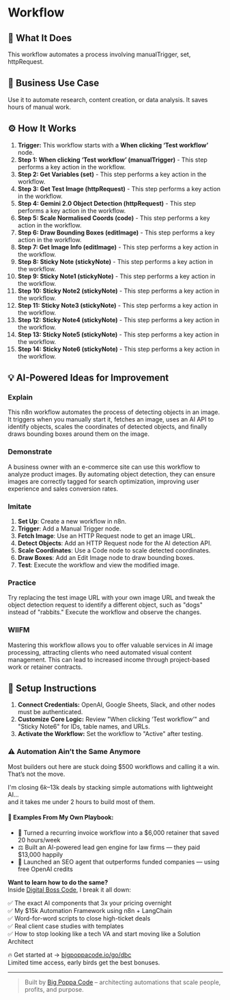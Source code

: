 # Workflow

## 🚀 What It Does
This workflow automates a process involving manualTrigger, set, httpRequest.

## 💼 Business Use Case
Use it to automate research, content creation, or data analysis. It saves hours of manual work.

## ⚙️ How It Works
1.  **Trigger:** This workflow starts with a **When clicking ‘Test workflow’** node.
2. **Step 1: When clicking ‘Test workflow’ (manualTrigger)** - This step performs a key action in the workflow.
3. **Step 2: Get Variables (set)** - This step performs a key action in the workflow.
4. **Step 3: Get Test Image (httpRequest)** - This step performs a key action in the workflow.
5. **Step 4: Gemini 2.0 Object Detection (httpRequest)** - This step performs a key action in the workflow.
6. **Step 5: Scale Normalised Coords (code)** - This step performs a key action in the workflow.
7. **Step 6: Draw Bounding Boxes (editImage)** - This step performs a key action in the workflow.
8. **Step 7: Get Image Info (editImage)** - This step performs a key action in the workflow.
9. **Step 8: Sticky Note (stickyNote)** - This step performs a key action in the workflow.
10. **Step 9: Sticky Note1 (stickyNote)** - This step performs a key action in the workflow.
11. **Step 10: Sticky Note2 (stickyNote)** - This step performs a key action in the workflow.
12. **Step 11: Sticky Note3 (stickyNote)** - This step performs a key action in the workflow.
13. **Step 12: Sticky Note4 (stickyNote)** - This step performs a key action in the workflow.
14. **Step 13: Sticky Note5 (stickyNote)** - This step performs a key action in the workflow.
15. **Step 14: Sticky Note6 (stickyNote)** - This step performs a key action in the workflow.

## 💡 AI-Powered Ideas for Improvement
### Explain
This n8n workflow automates the process of detecting objects in an image. It triggers when you manually start it, fetches an image, uses an AI API to identify objects, scales the coordinates of detected objects, and finally draws bounding boxes around them on the image.

### Demonstrate
A business owner with an e-commerce site can use this workflow to analyze product images. By automating object detection, they can ensure images are correctly tagged for search optimization, improving user experience and sales conversion rates.

### Imitate
1. **Set Up**: Create a new workflow in n8n.
2. **Trigger**: Add a Manual Trigger node.
3. **Fetch Image**: Use an HTTP Request node to get an image URL.
4. **Detect Objects**: Add an HTTP Request node for the AI detection API.
5. **Scale Coordinates**: Use a Code node to scale detected coordinates.
6. **Draw Boxes**: Add an Edit Image node to draw bounding boxes.
7. **Test**: Execute the workflow and view the modified image.

### Practice
Try replacing the test image URL with your own image URL and tweak the object detection request to identify a different object, such as "dogs" instead of "rabbits." Execute the workflow and observe the changes.

### WIIFM
Mastering this workflow allows you to offer valuable services in AI image processing, attracting clients who need automated visual content management. This can lead to increased income through project-based work or retainer contracts.

## 🔧 Setup Instructions
1. **Connect Credentials:** OpenAI, Google Sheets, Slack, and other nodes must be authenticated.
2. **Customize Core Logic:** Review "When clicking ‘Test workflow’" and "Sticky Note6" for IDs, table names, and URLs.
3. **Activate the Workflow:** Set the workflow to "Active" after testing.

### ⚠️ Automation Ain’t the Same Anymore

Most builders out here are stuck doing $500 workflows and calling it a win.  
That’s not the move.  

I'm closing $6k–$13k deals by stacking simple automations with lightweight AI...  
and it takes me under 2 hours to build most of them.

#### 🧠 Examples From My Own Playbook:
- 🔁 Turned a recurring invoice workflow into a $6,000 retainer that saved 20 hours/week  
- ⚖️ Built an AI-powered lead gen engine for law firms — they paid $13,000 happily  
- 🚀 Launched an SEO agent that outperforms funded companies — using free OpenAI credits  

**Want to learn how to do the same?**  
Inside [Digital Boss Code](https://bigpoppacode.io/go/dbc), I break it all down:

✅ The exact AI components that 3x your pricing overnight  
✅ My $15k Automation Framework using n8n + LangChain  
✅ Word-for-word scripts to close high-ticket deals  
✅ Real client case studies with templates  
✅ How to stop looking like a tech VA and start moving like a Solution Architect  

🔥 Get started at → [bigpoppacode.io/go/dbc](https://bigpoppacode.io/go/dbc)  
Limited time access, early birds get the best bonuses.

---
> Built by [Big Poppa Code](https://bigpoppacode.io) – architecting automations that scale people, profits, and purpose.
